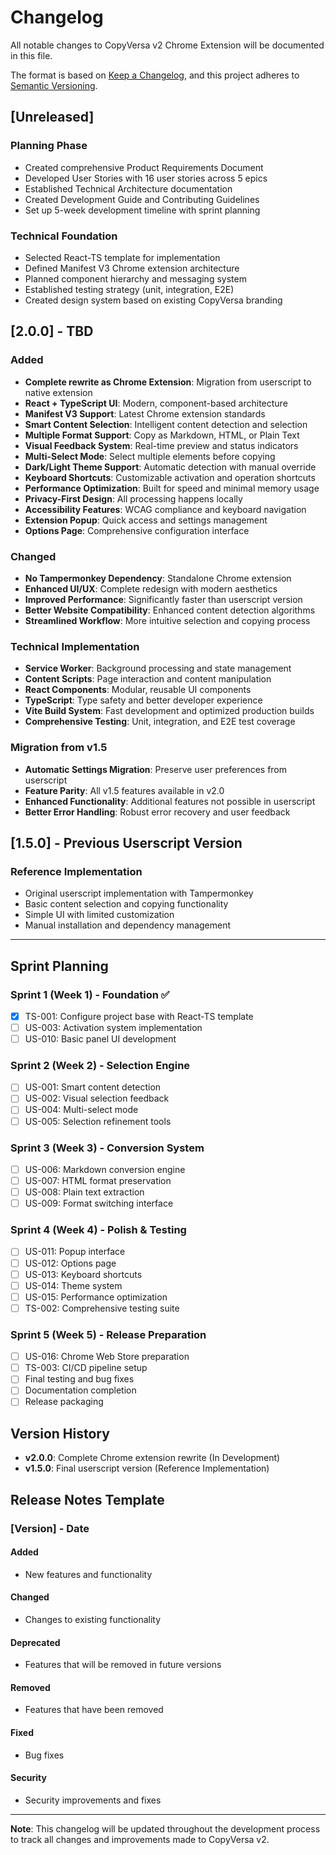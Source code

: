# Changelog

All notable changes to CopyVersa v2 Chrome Extension will be documented in this file.

The format is based on [Keep a Changelog](https://keepachangelog.com/en/1.0.0/),
and this project adheres to [Semantic Versioning](https://semver.org/spec/v2.0.0.html).

## [Unreleased]

### Planning Phase
- Created comprehensive Product Requirements Document
- Developed User Stories with 16 user stories across 5 epics
- Established Technical Architecture documentation
- Created Development Guide and Contributing Guidelines
- Set up 5-week development timeline with sprint planning

### Technical Foundation
- Selected React-TS template for implementation
- Defined Manifest V3 Chrome extension architecture
- Planned component hierarchy and messaging system
- Established testing strategy (unit, integration, E2E)
- Created design system based on existing CopyVersa branding

## [2.0.0] - TBD

### Added
- **Complete rewrite as Chrome Extension**: Migration from userscript to native extension
- **React + TypeScript UI**: Modern, component-based architecture
- **Manifest V3 Support**: Latest Chrome extension standards
- **Smart Content Selection**: Intelligent content detection and selection
- **Multiple Format Support**: Copy as Markdown, HTML, or Plain Text
- **Visual Feedback System**: Real-time preview and status indicators
- **Multi-Select Mode**: Select multiple elements before copying
- **Dark/Light Theme Support**: Automatic detection with manual override
- **Keyboard Shortcuts**: Customizable activation and operation shortcuts
- **Performance Optimization**: Built for speed and minimal memory usage
- **Privacy-First Design**: All processing happens locally
- **Accessibility Features**: WCAG compliance and keyboard navigation
- **Extension Popup**: Quick access and settings management
- **Options Page**: Comprehensive configuration interface

### Changed
- **No Tampermonkey Dependency**: Standalone Chrome extension
- **Enhanced UI/UX**: Complete redesign with modern aesthetics
- **Improved Performance**: Significantly faster than userscript version
- **Better Website Compatibility**: Enhanced content detection algorithms
- **Streamlined Workflow**: More intuitive selection and copying process

### Technical Implementation
- **Service Worker**: Background processing and state management
- **Content Scripts**: Page interaction and content manipulation
- **React Components**: Modular, reusable UI components
- **TypeScript**: Type safety and better developer experience
- **Vite Build System**: Fast development and optimized production builds
- **Comprehensive Testing**: Unit, integration, and E2E test coverage

### Migration from v1.5
- **Automatic Settings Migration**: Preserve user preferences from userscript
- **Feature Parity**: All v1.5 features available in v2.0
- **Enhanced Functionality**: Additional features not possible in userscript
- **Better Error Handling**: Robust error recovery and user feedback

## [1.5.0] - Previous Userscript Version

### Reference Implementation
- Original userscript implementation with Tampermonkey
- Basic content selection and copying functionality
- Simple UI with limited customization
- Manual installation and dependency management

---

## Sprint Planning

### Sprint 1 (Week 1) - Foundation ✅
- [x] TS-001: Configure project base with React-TS template
- [ ] US-003: Activation system implementation
- [ ] US-010: Basic panel UI development

### Sprint 2 (Week 2) - Selection Engine
- [ ] US-001: Smart content detection
- [ ] US-002: Visual selection feedback
- [ ] US-004: Multi-select mode
- [ ] US-005: Selection refinement tools

### Sprint 3 (Week 3) - Conversion System
- [ ] US-006: Markdown conversion engine
- [ ] US-007: HTML format preservation
- [ ] US-008: Plain text extraction
- [ ] US-009: Format switching interface

### Sprint 4 (Week 4) - Polish & Testing
- [ ] US-011: Popup interface
- [ ] US-012: Options page
- [ ] US-013: Keyboard shortcuts
- [ ] US-014: Theme system
- [ ] US-015: Performance optimization
- [ ] TS-002: Comprehensive testing suite

### Sprint 5 (Week 5) - Release Preparation
- [ ] US-016: Chrome Web Store preparation
- [ ] TS-003: CI/CD pipeline setup
- [ ] Final testing and bug fixes
- [ ] Documentation completion
- [ ] Release packaging

## Version History

- **v2.0.0**: Complete Chrome extension rewrite (In Development)
- **v1.5.0**: Final userscript version (Reference Implementation)

## Release Notes Template

### [Version] - Date

#### Added
- New features and functionality

#### Changed
- Changes to existing functionality

#### Deprecated
- Features that will be removed in future versions

#### Removed
- Features that have been removed

#### Fixed
- Bug fixes

#### Security
- Security improvements and fixes

---

**Note**: This changelog will be updated throughout the development process to track all changes and improvements made to CopyVersa v2.
